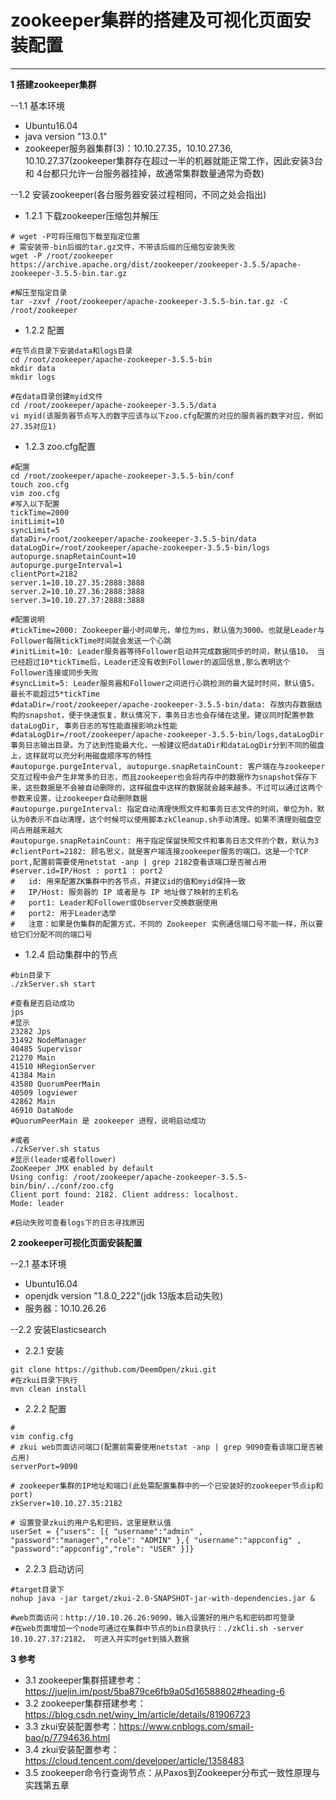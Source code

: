 # zookeeper集群的搭建及可视化页面安装配置

---

**1 搭建zookeeper集群**

--1.1 基本环境
- Ubuntu16.04
- java version "13.0.1"
- zookeeper服务器集群(3)：10.10.27.35，10.10.27.36, 10.10.27.37(zookeeper集群存在超过一半的机器就能正常工作，因此安装3台和
4台都只允许一台服务器挂掉，故通常集群数量通常为奇数)
    
    
--1.2 安装zookeeper(各台服务器安装过程相同，不同之处会指出)
- 1.2.1 下载zookeeper压缩包并解压
~~~
# wget -P可将压缩包下载至指定位置
# 需安装带-bin后缀的tar.gz文件，不带该后缀的压缩包安装失败
wget -P /root/zookeeper https://archive.apache.org/dist/zookeeper/zookeeper-3.5.5/apache-zookeeper-3.5.5-bin.tar.gz

#解压至指定目录
tar -zxvf /root/zookeeper/apache-zookeeper-3.5.5-bin.tar.gz -C /root/zookeeper
~~~

- 1.2.2 配置
~~~
#在节点目录下安装data和logs目录
cd /root/zookeeper/apache-zookeeper-3.5.5-bin
mkdir data
mkdir logs

#在data目录创建myid文件
cd /root/zookeeper/apache-zookeeper-3.5.5/data
vi myid(该服务器节点写入的数字应该与以下zoo.cfg配置的对应的服务器的数字对应，例如27.35对应1)

~~~

- 1.2.3 zoo.cfg配置
~~~
#配置
cd /root/zookeeper/apache-zookeeper-3.5.5-bin/conf
touch zoo.cfg
vim zoo.cfg
#写入以下配置
tickTime=2000
initLimit=10
syncLimit=5
dataDir=/root/zookeeper/apache-zookeeper-3.5.5-bin/data
dataLogDir=/root/zookeeper/apache-zookeeper-3.5.5-bin/logs
autopurge.snapRetainCount=10
autopurge.purgeInterval=1
clientPort=2182
server.1=10.10.27.35:2888:3888
server.2=10.10.27.36:2888:3888
server.3=10.10.27.37:2888:3888

#配置说明
#tickTime=2000: Zookeeper最小时间单元，单位为ms，默认值为3000。也就是Leader与Follower每隔tickTime时间就会发送一个心跳
#initLimit=10: Leader服务器等待Follower启动并完成数据同步的时间，默认值10。 当已经超过10*tickTime后，Leader还没有收到Follower的返回信息,那么表明这个Follower连接或同步失败
#syncLimit=5: Leader服务器和Follower之间进行心跳检测的最大延时时间，默认值5，最长不能超过5*tickTime
#dataDir=/root/zookeeper/apache-zookeeper-3.5.5-bin/data: 存放内存数据结构的snapshot，便于快速恢复，默认情况下，事务日志也会存储在这里。建议同时配置参数dataLogDir, 事务日志的写性能直接影响zk性能
#dataLogDir=/root/zookeeper/apache-zookeeper-3.5.5-bin/logs,dataLogDir事务日志输出目录。为了达到性能最大化，一般建议把dataDir和dataLogDir分到不同的磁盘上，这样就可以充分利用磁盘顺序写的特性
#autopurge.purgeInterval, autopurge.snapRetainCount: 客户端在与zookeeper交互过程中会产生非常多的日志，而且zookeeper也会将内存中的数据作为snapshot保存下来，这些数据是不会被自动删除的，这样磁盘中这样的数据就会越来越多。不过可以通过这两个参数来设置，让zookeeper自动删除数据
#autopurge.purgeInterval: 指定自动清理快照文件和事务日志文件的时间，单位为h，默认为0表示不自动清理，这个时候可以使用脚本zkCleanup.sh手动清理。如果不清理则磁盘空间占用越来越大
#autopurge.snapRetainCount: 用于指定保留快照文件和事务日志文件的个数，默认为3
#clientPort=2182: 顾名思义，就是客户端连接zookeeper服务的端口。这是一个TCP port,配置前需要使用netstat -anp | grep 2182查看该端口是否被占用
#server.id=IP/Host : port1 : port2
#   id: 用来配置ZK集群中的各节点，并建议id的值和myid保持一致
#   IP/Host: 服务器的 IP 或者是与 IP 地址做了映射的主机名
#   port1: Leader和Follower或Observer交换数据使用
#   port2: 用于Leader选举
#   注意：如果是伪集群的配置方式，不同的 Zookeeper 实例通信端口号不能一样，所以要给它们分配不同的端口号
~~~

- 1.2.4 启动集群中的节点 
~~~
#bin目录下
./zkServer.sh start

#查看是否启动成功
jps
#显示
23282 Jps
31492 NodeManager
40485 Supervisor
21270 Main
41510 HRegionServer
41384 Main
43580 QuorumPeerMain
40509 logviewer
42862 Main
46910 DataNode
#QuorumPeerMain 是 zookeeper 进程，说明启动成功

#或者
./zkServer.sh status
#显示(leader或者follower)
ZooKeeper JMX enabled by default
Using config: /root/zookeeper/apache-zookeeper-3.5.5-bin/bin/../conf/zoo.cfg
Client port found: 2182. Client address: localhost.
Mode: leader

#启动失败可查看logs下的日志寻找原因
~~~

**2 zookeeper可视化页面安装配置**

--2.1 基本环境
- Ubuntu16.04
- openjdk version "1.8.0_222"(jdk 13版本启动失败)
- 服务器：10.10.26.26

--2.2 安装Elasticsearch
- 2.2.1 安装
~~~
git clone https://github.com/DeemOpen/zkui.git
#在zkui目录下执行
mvn clean install
~~~

- 2.2.2 配置
~~~
#
vim config.cfg
# zkui web页面访问端口(配置前需要使用netstat -anp | grep 9090查看该端口是否被占用)
serverPort=9090

# zookeeper集群的IP地址和端口(此处需配置集群中的一个已安装好的zookeeper节点ip和port)
zkServer=10.10.27.35:2182

# 设置登录zkui的用户名和密码，这里是默认值
userSet = {"users": [{ "username":"admin" , "password":"manager","role": "ADMIN" },{ "username":"appconfig" , "password":"appconfig","role": "USER" }]}
~~~

- 2.2.3 启动访问
~~~
#target目录下
nohup java -jar target/zkui-2.0-SNAPSHOT-jar-with-dependencies.jar &

#web页面访问：http://10.10.26.26:9090，输入设置好的用户名和密码即可登录
#在web页面增加一个node可通过在集群中节点的bin目录执行：./zkCli.sh -server 10.10.27.37:2182， 可进入并实时get到插入数据
~~~

**3 参考**
- 3.1 zookeeper集群搭建参考：https://juejin.im/post/5ba879ce6fb9a05d16588802#heading-6
- 3.2 zookeeper集群搭建参考：https://blog.csdn.net/winy_lm/article/details/81906723
- 3.3 zkui安装配置参考：https://www.cnblogs.com/smail-bao/p/7794636.html
- 3.4 zkui安装配置参考：https://cloud.tencent.com/developer/article/1358483
- 3.5 zookeeper命令行查询节点：从Paxos到Zookeeper分布式一致性原理与实践第五章